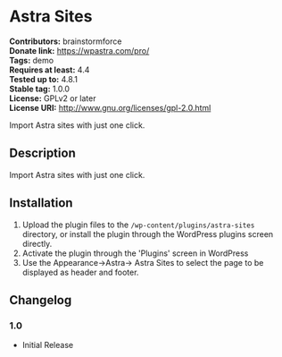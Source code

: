 # Astra Sites #
**Contributors:** brainstormforce  
**Donate link:** https://wpastra.com/pro/  
**Tags:** demo  
**Requires at least:** 4.4  
**Tested up to:** 4.8.1  
**Stable tag:** 1.0.0  
**License:** GPLv2 or later  
**License URI:** http://www.gnu.org/licenses/gpl-2.0.html  

Import Astra sites with just one click.

## Description ##

Import Astra sites with just one click.

## Installation ##

1. Upload the plugin files to the `/wp-content/plugins/astra-sites` directory, or install the plugin through the WordPress plugins screen directly.
1. Activate the plugin through the 'Plugins' screen in WordPress
1. Use the Appearance->Astra-> Astra Sites to select the page to be displayed as header and footer.

## Changelog ##

### 1.0 ###
* Initial Release
